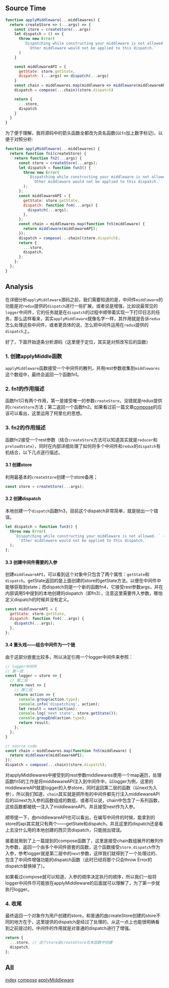 ## Source Time
```javascript
function applyMiddleware(...middlewares) {
  return createStore => (...args) => {
    const store = createStore(...args)
    let dispatch = () => {
      throw new Error(
        `Dispatching while constructing your middleware is not allowed. ` +
          `Other middleware would not be applied to this dispatch.`
      )
    }

    const middlewareAPI = {
      getState: store.getState,
      dispatch: (...args) => dispatch(...args)
    }
    const chain = middlewares.map(middleware => middleware(middlewareAPI))
    dispatch = compose(...chain)(store.dispatch)

    return {
      ...store,
      dispatch
    }
  }
}
```

为了便于理解，我将源码中的箭头函数全都改为具名函数(以`fn`加上数字标记)，以便于对照分析:

```javascript
function applyMiddleware(...middlewares) {
  return function fn1(createStore) {
    return function fn2(...args) {
      const store = createStore(...args);
      let dispatch = function fun3() {
        throw new Error(
          `Dispatching while constructing your middleware is not allowed. ` +
            `Other middleware would not be applied to this dispatch.`
        );
      };
      const middlewareAPI = {
        getState: store.getState,
        dispatch: function fn4(...args) {
          dispatch(...args);
        },
      };
      const chain = middlewares.map(function fn5(middleware) {
        return middleware(middlewareAPI);
      });
      dispatch = compose(...chain)(store.dispatch);
      return {
        ...store,
        dispatch,
      };
    };
  };
}
```

## Analysis

在详细分析`applyMiddleware`源码之前，我们需要知道的是，中间件`middleware`的功能是对`redux`提供的`dispatch`进行一些扩展，或者说是增强，比如说最常见的`logger`中间件，它的任务就是在`dispatch`的过程中顺带着实现一下打印日志的任务，那么这样看来，其实`applyMiddleware`就像名字一样，其作用就是告诉`redux`怎么处理这些中间件，或者更具体的说，怎么把中间件运用在`redux`提供的`dispatch`上。

好了，下面开始逐条分析源码（这里便于定位，其实是对照改写后的函数）

### 1. 创建applyMiddle函数
`applyMiddleware`函数接受一个中间件的散列，并用rest参数收集到`middlewares`这个数组中，最终会返回一个函数fn1。

### 2. fn1的作用描述
函数fn1只有两个作用，第一是接受唯一的参数`createStore`，没错就是redux提供的`createStore`方法；第二返回一个函数fn2。如果看过前一篇文章[compose](./compose.md)的应该可以看出，这里运用了柯里化的思想。

### 3. fn2的作用描述
函数fn2接受一个rest参数（结合`createStore`方法可以知道其实就是`reducer`和`preloadState`），同时在内部详细处理了如何将多个中间件和`redux`的`dispatch`有机结合，以下几点逐行描述。

#### 3.1 创建store
利用最基本的`createStore`创建一个store备用；

```javascript
const store = createStore(...args);
```

#### 3.2 创建dispatch
本地创建一个`dispatch`函数fn3，目前这个dispatch非常简单，就是抛出一个错误。

```javascript
let dispatch = function fun3() {
  throw new Error(
    `Dispatching while constructing your middleware is not allowed. ` +
      `Other middleware would not be applied to this dispatch.`
  );
};
```

#### 3.3 创建中间件需要的入参
创建`middlewareAPI`，可以看到这个对象中只包含了两个属性：`getState`和`dispatch`。getState返回的是上面创建的store的getState方法，以便在中间件中能够获取到state；而dispatch则是一个新的函数fn4，它接受rest参数args，并在内部调用5中提到的本地创建的dispatch（即fn3），注意这里需要传入参数，哪怕定义dispatch的时候并没有定义。

```javascript
const middlewareAPI = {
  getState: store.getState,
  dispatch: function fn4(...args) {
    dispatch(...args);
  },
};
```

#### 3.4 重头戏——组合中间件为一个链
由于这部分嵌套比较多，所以决定引用一个logger中间件来参照：

```javascript
// logger中间件
// 第一层
const logger = store => {
  // 第二层
  return next => {
    // 第三层
    return action => {
      console.group(action.type);
      console.info('dispatching', action);
      let result = next(action);
      console.log('next state', store.getState());
      console.groupEnd(action.type);
      return result;
    };
  };
}

// source code
const chain = middlewares.map(function fn5(middleware) {
  return middleware(middlewareAPI);
});
dispatch = compose(...chain)(store.dispatch);
```

对applyMiddlewares中接受到的rest参数middlewares使用一个map遍历，处理函数fn5的工作是将middlewareAPI注入到中间件中，以logger为例，这里的middlewareAPI就是logger的入参store，同时返回第二层的函数（以next为入参），所以我们知道，`chain`其实就是把所有的中间件都先行注入middlewareAPI后的以next为入参的函数组成的数组，或者可以说，chain中包含了一系列函数，这些函数都被统一注入了middlewareAPI，并且接受next作为入参。

顺带提一下，由middlewareAPI也可以看出，在编写中间件的时候，能拿到的store的api其实就只有两个——getState和dispatch，并且这里的dispatch还是看上去没什么用的本地创建的西贝货dispatch，只能抛出错误。

接着就用到了上一篇提到的compose函数了，这里是接受chain数组展开的散列作为参数，返回一个由多个中间件嵌套的函数，这个函数接受`store.dispatch`作为入参，参考logger就是第二层中的`next`参数，这样我们就得到了一个处理过的、包含了中间件增强功能的dispatch函数（此时已经将那个只会throw Error的dispatch替换掉了）。

如果看过compose就可以知道，入参的顺序决定执行的顺序，所以我们一般将logger中间件尽可能放在applyMiddleware的后面就可以理解了，为了第一步就执行logger。

### 4. 收尾
最终返回一个对象作为用户创建的store，和普通的由createStore创建的store不同的地方在于，这里提供的dispatch是经过了处理的，从这一点上也能很明确看到之前提过的，中间件的作用就是对普通的dispatch进行了增强。

```javascript
return {
  ...store, // 这个store由createStore在本函数中创建
  dispatch,
};
```

## All
[index](./index.md)
[compose](./compose.md)
[applyMiddleware](./applyMiddleware.md)
